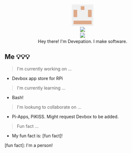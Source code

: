 <p align="center">
  <img src="https://github.com/Devematrix/Devematrix/blob/main/icons/DEVEMATRIX.png?raw=true" height="70">
  <br />
  
  <img src="https://github-readme-stats.vercel.app/api?username=Devepation&hide_border=true&show_icons=true">
  <br />
  <img src="https://github-readme-stats.vercel.app/api/top-langs/?username=Devepation&hide_border=true&show_icons=true">
  
 <br />
  Hey there! I'm Devepation. I make software.
  <br />
</p>

<!--
**Devepation/Devepation** is a ✨ _special_ ✨ repository because its `README.md` (this file) appears on your GitHub profile.

Here are some ideas to get you started:

- 🔭 I’m currently working on ...
- 🌱 I’m currently learning ...
- 👯 I’m looking to collaborate on ...
- 🤔 I’m looking for help with ...
- 💬 Ask me about ...
- 📫 How to reach me: ...
- 😄 Pronouns: ...
- ⚡ Fun fact: ...
-->

## Me 💡💡💡
> I'm currently working on ...
- Devbox app store for RPi

> I'm currently learning ...
- Bash!

> I'm lookung to collaborate on ...
- Pi-Apps, PiKISS. Might request Devbox to be added.

> Fun fact ...
- My fun fact is: [fun fact]!




[fun fact]: I'm a person!
